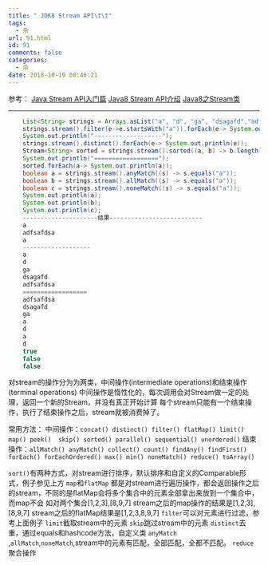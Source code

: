 ```yaml
---
title: " JDK8 Stream API\t\t"
tags:
  - 杂
url: 91.html
id: 91
comments: false
categories:
  - 杂
date: 2018-10-19 08:46:21
---
```

参考：
[Java Stream API入门篇](https://www.cnblogs.com/CarpenterLee/p/6545321.html)
[Java8 Stream API介绍](https://blog.csdn.net/chaoer89/article/details/52389458)
[Java8之Stream类](https://www.jianshu.com/p/c53eb31752c4)

---

```java
    List<String> strings = Arrays.asList("a", "d", "ga", "dsagafd","adfsafdsa","a","d");
    strings.stream().filter(e->e.startsWith("a")).forEach(e-> System.out.println(e));
    System.out.println("-------------------");
    strings.stream().distinct().forEach(e-> System.out.println(e));
    Stream<String> sorted = strings.stream().sorted((a, b) -> b.length() - a.length());
    System.out.println("==================");
    sorted.forEach(a-> System.out.println(a));
    boolean a = strings.stream().anyMatch((s) -> s.equals("a"));
    boolean b = strings.stream().allMatch((s) -> s.equals("a"));
    boolean c = strings.stream().noneMatch((s) -> s.equals("a"));
    System.out.println(a);
    System.out.println(b);
    System.out.println(c);
    ---------------------结果--------------------------
    a
    adfsafdsa
    a
    -------------------
    a
    d
    ga
    dsagafd
    adfsafdsa
    ==================
    adfsafdsa
    dsagafd
    ga
    a
    d
    a
    d
    true
    false
    false
```
对stream的操作分为为两类，中间操作(intermediate operations)和结束操作(terminal operations)
中间操作是惰性化的，每次调用会对Stream做一定的处理，返回一个新的Stream，并没有真正开始计算
每个stream只能有一个结束操作，执行了结束操作之后，stream就被消费掉了。


常用方法：
中间操作：`concat() distinct() filter() flatMap() limit() map() peek() 
skip() sorted() parallel() sequential() unordered()`
结束操作：`allMatch() anyMatch() collect() count() findAny() findFirst() 
forEach() forEachOrdered() max() min() noneMatch() reduce() toArray()`

`sort()`有两种方式，对stream进行排序，默认排序和自定义的Comparable形式，例子参见上方
`map`和`flatMap` 都是对stream进行遍历操作，都会返回操作之后的stream，不同的是flatMap会将多个集合中的元素全部拿出来放到一个集合中，而map不会
如对两个集合[1,2,3],[8,9,7]
stream之后的map操作的结果是[1,2,3],[8,9,7]
stream之后的flatMap结果是[1,2,3,8,9,7]
`filter`可以对元素进行过滤，参考上面例子
`limit`截取stream中的元素
`skip`跳过stream中的元素
`distinct`去重，通过equals和hashcode方法，自定义类
`anyMatch `,`allMatch`,`noneMatch`,stream中的元素有匹配，全部匹配，全都不匹配。
`reduce`聚合操作